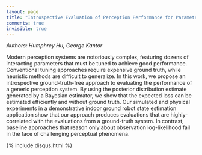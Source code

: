 ```yaml
---
layout: page
title: "Introspective Evaluation of Perception Performance for Parameter Tuning without Ground Truth"
comments: true
invisible: true
---
```


<p class="text-left"><i>Authors: Humphrey Hu, George Kantor</i></p>

Modern perception systems are notoriously complex, featuring dozens of interacting parameters that must be tuned to achieve good performance. Conventional tuning approaches require expensive ground truth, while heuristic methods are difficult to generalize. In this work, we propose an introspective ground-truth-free approach to evaluating the performance of a generic perception system. By using the posterior distribution estimate generated by a Bayesian estimator, we show that the expected loss can be estimated efficiently and without ground truth. Our simulated and physical experiments in a demonstrative indoor ground robot state estimation application show that our approach produces evaluations that are highly-correlated with the evaluations from a ground-truth system. In contrast, baseline approaches that reason only about observation log-likelihood fail in the face of challenging perceptual phenomena.

{% include disqus.html %}